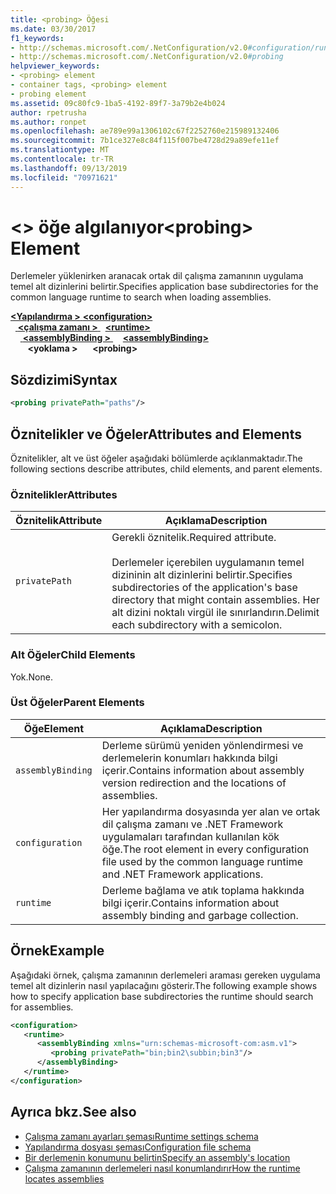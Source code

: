 ```yaml
---
title: <probing> Öğesi
ms.date: 03/30/2017
f1_keywords:
- http://schemas.microsoft.com/.NetConfiguration/v2.0#configuration/runtime/assemblyBinding/probing
- http://schemas.microsoft.com/.NetConfiguration/v2.0#probing
helpviewer_keywords:
- <probing> element
- container tags, <probing> element
- probing element
ms.assetid: 09c80fc9-1ba5-4192-89f7-3a79b2e4b024
author: rpetrusha
ms.author: ronpet
ms.openlocfilehash: ae789e99a1306102c67f2252760e215989132406
ms.sourcegitcommit: 7b1ce327e8c84f115f007be4728d29a89efe11ef
ms.translationtype: MT
ms.contentlocale: tr-TR
ms.lasthandoff: 09/13/2019
ms.locfileid: "70971621"
---
```

# <a name="probing-element"></a><span data-ttu-id="a1c40-102">\<> öğe algılanıyor</span><span class="sxs-lookup"><span data-stu-id="a1c40-102">\<probing> Element</span></span>
<span data-ttu-id="a1c40-103">Derlemeler yüklenirken aranacak ortak dil çalışma zamanının uygulama temel alt dizinlerini belirtir.</span><span class="sxs-lookup"><span data-stu-id="a1c40-103">Specifies application base subdirectories for the common language runtime to search when loading assemblies.</span></span>  
  
<span data-ttu-id="a1c40-104">[ **\<Yapılandırma >** ](../configuration-element.md)</span><span class="sxs-lookup"><span data-stu-id="a1c40-104">[**\<configuration>**](../configuration-element.md)</span></span>\
<span data-ttu-id="a1c40-105">&nbsp;&nbsp;[ **\<çalışma zamanı >** ](runtime-element.md)</span><span class="sxs-lookup"><span data-stu-id="a1c40-105">&nbsp;&nbsp;[**\<runtime>**](runtime-element.md)</span></span>\
<span data-ttu-id="a1c40-106">&nbsp;&nbsp;&nbsp;&nbsp;[ **\<assemblyBinding >** ](assemblybinding-element-for-runtime.md)</span><span class="sxs-lookup"><span data-stu-id="a1c40-106">&nbsp;&nbsp;&nbsp;&nbsp;[**\<assemblyBinding>**](assemblybinding-element-for-runtime.md)</span></span>\
<span data-ttu-id="a1c40-107">&nbsp;&nbsp;&nbsp;&nbsp;&nbsp;&nbsp; **\<yoklama >**</span><span class="sxs-lookup"><span data-stu-id="a1c40-107">&nbsp;&nbsp;&nbsp;&nbsp;&nbsp;&nbsp;**\<probing>**</span></span>  
  
## <a name="syntax"></a><span data-ttu-id="a1c40-108">Sözdizimi</span><span class="sxs-lookup"><span data-stu-id="a1c40-108">Syntax</span></span>  
  
```xml  
<probing privatePath="paths"/>  
```  
  
## <a name="attributes-and-elements"></a><span data-ttu-id="a1c40-109">Öznitelikler ve Öğeler</span><span class="sxs-lookup"><span data-stu-id="a1c40-109">Attributes and Elements</span></span>  
 <span data-ttu-id="a1c40-110">Öznitelikler, alt ve üst öğeler aşağıdaki bölümlerde açıklanmaktadır.</span><span class="sxs-lookup"><span data-stu-id="a1c40-110">The following sections describe attributes, child elements, and parent elements.</span></span>  
  
### <a name="attributes"></a><span data-ttu-id="a1c40-111">Öznitelikler</span><span class="sxs-lookup"><span data-stu-id="a1c40-111">Attributes</span></span>  
  
|<span data-ttu-id="a1c40-112">Öznitelik</span><span class="sxs-lookup"><span data-stu-id="a1c40-112">Attribute</span></span>|<span data-ttu-id="a1c40-113">Açıklama</span><span class="sxs-lookup"><span data-stu-id="a1c40-113">Description</span></span>|  
|---------------|-----------------|  
|`privatePath`|<span data-ttu-id="a1c40-114">Gerekli öznitelik.</span><span class="sxs-lookup"><span data-stu-id="a1c40-114">Required attribute.</span></span><br /><br /> <span data-ttu-id="a1c40-115">Derlemeler içerebilen uygulamanın temel dizininin alt dizinlerini belirtir.</span><span class="sxs-lookup"><span data-stu-id="a1c40-115">Specifies subdirectories of the application's base directory that might contain assemblies.</span></span> <span data-ttu-id="a1c40-116">Her alt dizini noktalı virgül ile sınırlandırın.</span><span class="sxs-lookup"><span data-stu-id="a1c40-116">Delimit each subdirectory with a semicolon.</span></span>|  
  
### <a name="child-elements"></a><span data-ttu-id="a1c40-117">Alt Öğeler</span><span class="sxs-lookup"><span data-stu-id="a1c40-117">Child Elements</span></span>  

<span data-ttu-id="a1c40-118">Yok.</span><span class="sxs-lookup"><span data-stu-id="a1c40-118">None.</span></span>  
  
### <a name="parent-elements"></a><span data-ttu-id="a1c40-119">Üst Öğeler</span><span class="sxs-lookup"><span data-stu-id="a1c40-119">Parent Elements</span></span>  
  
|<span data-ttu-id="a1c40-120">Öğe</span><span class="sxs-lookup"><span data-stu-id="a1c40-120">Element</span></span>|<span data-ttu-id="a1c40-121">Açıklama</span><span class="sxs-lookup"><span data-stu-id="a1c40-121">Description</span></span>|  
|-------------|-----------------|  
|`assemblyBinding`|<span data-ttu-id="a1c40-122">Derleme sürümü yeniden yönlendirmesi ve derlemelerin konumları hakkında bilgi içerir.</span><span class="sxs-lookup"><span data-stu-id="a1c40-122">Contains information about assembly version redirection and the locations of assemblies.</span></span>|  
|`configuration`|<span data-ttu-id="a1c40-123">Her yapılandırma dosyasında yer alan ve ortak dil çalışma zamanı ve .NET Framework uygulamaları tarafından kullanılan kök öğe.</span><span class="sxs-lookup"><span data-stu-id="a1c40-123">The root element in every configuration file used by the common language runtime and .NET Framework applications.</span></span>|  
|`runtime`|<span data-ttu-id="a1c40-124">Derleme bağlama ve atık toplama hakkında bilgi içerir.</span><span class="sxs-lookup"><span data-stu-id="a1c40-124">Contains information about assembly binding and garbage collection.</span></span>|  
  
## <a name="example"></a><span data-ttu-id="a1c40-125">Örnek</span><span class="sxs-lookup"><span data-stu-id="a1c40-125">Example</span></span>  
 <span data-ttu-id="a1c40-126">Aşağıdaki örnek, çalışma zamanının derlemeleri araması gereken uygulama temel alt dizinlerin nasıl yapılacağını gösterir.</span><span class="sxs-lookup"><span data-stu-id="a1c40-126">The following example shows how to specify application base subdirectories the runtime should search for assemblies.</span></span>  
  
```xml  
<configuration>  
   <runtime>  
      <assemblyBinding xmlns="urn:schemas-microsoft-com:asm.v1">  
         <probing privatePath="bin;bin2\subbin;bin3"/>  
      </assemblyBinding>  
   </runtime>  
</configuration>  
```  
  
## <a name="see-also"></a><span data-ttu-id="a1c40-127">Ayrıca bkz.</span><span class="sxs-lookup"><span data-stu-id="a1c40-127">See also</span></span>

- [<span data-ttu-id="a1c40-128">Çalışma zamanı ayarları şeması</span><span class="sxs-lookup"><span data-stu-id="a1c40-128">Runtime settings schema</span></span>](index.md)
- [<span data-ttu-id="a1c40-129">Yapılandırma dosyası şeması</span><span class="sxs-lookup"><span data-stu-id="a1c40-129">Configuration file schema</span></span>](../index.md)
- [<span data-ttu-id="a1c40-130">Bir derlemenin konumunu belirtin</span><span class="sxs-lookup"><span data-stu-id="a1c40-130">Specify an assembly's location</span></span>](../../../../standard/assembly/location.md)
- [<span data-ttu-id="a1c40-131">Çalışma zamanının derlemeleri nasıl konumlandırır</span><span class="sxs-lookup"><span data-stu-id="a1c40-131">How the runtime locates assemblies</span></span>](../../../deployment/how-the-runtime-locates-assemblies.md)
